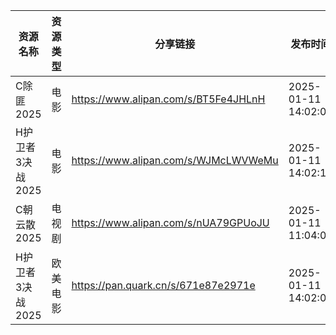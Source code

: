 | 资源名称        | 资源类型 | 分享链接                                 | 发布时间                |
| ----------- | ---- | ------------------------------------ | ------------------- |
| C除匪2025     | 电影   | https://www.alipan.com/s/BT5Fe4JHLnH | 2025-01-11 14:02:09 |
| H护卫者3决战2025 | 电影   | https://www.alipan.com/s/WJMcLWVWeMu | 2025-01-11 14:02:12 |
| C朝云散2025    | 电视剧  | https://www.alipan.com/s/nUA79GPUoJU | 2025-01-11 11:04:07 |
| H护卫者3决战2025 | 欧美电影 | https://pan.quark.cn/s/671e87e2971e  | 2025-01-11 14:02:06 |
